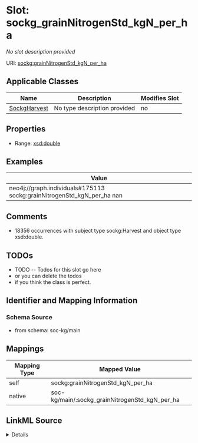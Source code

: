 

# Slot: sockg_grainNitrogenStd_kgN_per_ha


_No slot description provided_





URI: [sockg:grainNitrogenStd_kgN_per_ha](http://www.semanticweb.org/sockg/ontologies/2024/0/soil-carbon-ontology/grainNitrogenStd_kgN_per_ha)



<!-- no inheritance hierarchy -->





## Applicable Classes

| Name | Description | Modifies Slot |
| --- | --- | --- |
| [SockgHarvest](../classes/SockgHarvest.md) | No type description provided |  no  |







## Properties

* Range: [xsd:double](http://www.w3.org/2001/XMLSchema#double)






## Examples

| Value |
| --- |
| neo4j://graph.individuals#175113 sockg:grainNitrogenStd_kgN_per_ha nan |

## Comments

* 18356 occurrences with subject type sockg:Harvest and object type xsd:double.

## TODOs

* TODO -- Todos for this slot go here
* or you can delete the todos
* if you think the class is perfect.

## Identifier and Mapping Information







### Schema Source


* from schema: soc-kg/main




## Mappings

| Mapping Type | Mapped Value |
| ---  | ---  |
| self | sockg:grainNitrogenStd_kgN_per_ha |
| native | soc-kg/main/:sockg_grainNitrogenStd_kgN_per_ha |




## LinkML Source

<details>
```yaml
name: sockg_grainNitrogenStd_kgN_per_ha
description: No slot description provided
todos:
- TODO -- Todos for this slot go here
- or you can delete the todos
- if you think the class is perfect.
comments:
- 18356 occurrences with subject type sockg:Harvest and object type xsd:double.
examples:
- value: neo4j://graph.individuals#175113 sockg:grainNitrogenStd_kgN_per_ha nan
from_schema: soc-kg/main
rank: 1000
slot_uri: sockg:grainNitrogenStd_kgN_per_ha
alias: sockg_grainNitrogenStd_kgN_per_ha
domain_of:
- sockg_Harvest
range: double

```
</details>